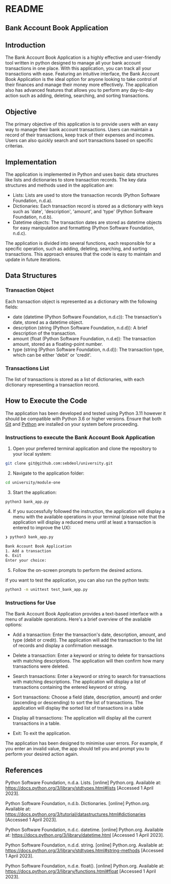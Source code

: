# README

## Bank Account Book Application

## Introduction

The Bank Account Book Application is a highly effective and user-friendly tool written in python designed to manage all your bank account transactions in one place.
With this application, you can track all your transactions with ease. Featuring an intuitive interface, the Bank Account Book Application is the ideal option for anyone looking to take control of their finances and manage their money more effectively. The application also has advanced features that allows you to perform any day-to-day action such as adding, deleting, searching, and sorting transactions.


## Objective

The primary objective of this application is to provide users with an easy way to manage their bank account transactions.
Users can maintain a record of their transactions, keep track of their expenses and incomes.
Users can also quickly search and sort transactions based on specific criterias.

## Implementation

The application is implemented in Python and uses basic data structures like lists and dictionaries to store transaction records.
The key data structures and methods used in the application are:

- Lists: Lists are used to store the transaction records (Python Software Foundation, n.d.a).
- Dictionaries: Each transaction record is stored as a dictionary with keys such as 'date', 'description', 'amount', and 'type' (Python Software Foundation, n.d.b).
- Datetime objects: The transaction dates are stored as datetime objects for easy manipulation and formatting (Python Software Foundation, n.d.c).

The application is divided into several functions, each responsible for a specific operation, such as adding, deleting, searching, and sorting transactions.
This approach ensures that the code is easy to maintain and update in future iterations.

## Data Structures

### Transaction Object

Each transaction object is represented as a dictionary with the following fields:

- date (datetime (Python Software Foundation, n.d.c)): The transaction's date, stored as a datetime object.
- description (string (Python Software Foundation, n.d.d)): A brief description of the transaction.
- amount (float (Python Software Foundation, n.d.e)): The transaction amount, stored as a floating-point number.
- type (string (Python Software Foundation, n.d.d)): The transaction type, which can be either 'debit' or 'credit'.

### Transactions List

The list of transactions is stored as a list of dictionaries, with each dictionary representing a transaction record.

## How to Execute the Code

The application has been developed and tested using Python 3.11 however it should be compatible with Python 3.6 or higher versions.
Ensure that both [Git](https://git-scm.com/downloads) and [Python](https://www.python.org/downloads/) are installed on your system before proceeding.

### Instructions to execute the Bank Account Book Application

1) Open your preferred terminal application and clone the repository to your local system:

```bash
git clone git@github.com:sebdeol/university.git
```

2) Navigate to the application folder:

```bash
cd university/module-one
```

3) Start the application:
```
python3 bank_app.py
```

4) If you successfully followed the instruction, the application will display a menu with the available operations in your terminal (please note that the application will display a reduced menu until at least a transaction is entered to improve the UX):


```bash
❯ python3 bank_app.py

Bank Account Book Application
1. Add a transaction
6. Exit
Enter your choice:
```

5) Follow the on-screen prompts to perform the desired actions.


If you want to test the application, you can also run the python tests:

```bash
python3 -m unittest test_bank_app.py
```


### Instructions for Use

The Bank Account Book Application provides a text-based interface with a menu of available operations.
Here's a brief overview of the available options:

- Add a transaction: Enter the transaction's date, description, amount, and type (debit or credit). The application will add the transaction to the list of records and display a confirmation message.

- Delete a transaction: Enter a keyword or string to delete for transactions with matching descriptions. The application will then confirm how many transactions were deleted.

- Search transactions: Enter a keyword or string to search for transactions with matching descriptions. The application will display a list of transactions containing the entered keyword or string.

- Sort transactions: Choose a field (date, description, amount) and order (ascending or descending) to sort the list of transactions.
The application will display the sorted list of transactions in a table

- Display all transactions: The application will display all the current transactions in a table.

- Exit: To exit the application.

The application has been designed to minimise user errors. For example, if you enter an invalid value, the app should tell you and prompt you to perform your desired action again.

## References

Python Software Foundation, n.d.a. Lists. [online] Python.org. Available at: https://docs.python.org/3/library/stdtypes.html#lists [Accessed 1 April 2023].

Python Software Foundation, n.d.b. Dictionaries. [online] Python.org. Available at: https://docs.python.org/3/tutorial/datastructures.html#dictionaries [Accessed 1 April 2023].

Python Software Foundation, n.d.c. datetime. [online] Python.org. Available at: https://docs.python.org/3/library/datetime.html [Accessed 1 April 2023].

Python Software Foundation, n.d.d. string. [online] Python.org. Available at: https://docs.python.org/3/library/stdtypes.html#string-methods [Accessed 1 April 2023].

Python Software Foundation, n.d.e. float(). [online] Python.org. Available at: https://docs.python.org/3/library/functions.html#float [Accessed 1 April 2023].
